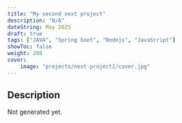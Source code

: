 ```yaml
---
title: "My second next project"
description: "N/A"
dateString: May 2025
draft: true
tags: ["JAVA", "Spring boot", "Nodejs", "JavaScript"]
showToc: false
weight: 208
cover:
    image: "projects/next-project2/cover.jpg"
--- 
```


## Description
Not generated yet.